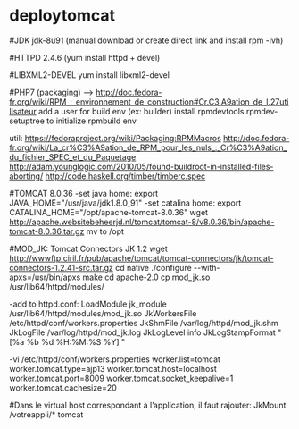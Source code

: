 # deploytomcat

#JDK
jdk-8u91 (manual download or create direct link and install rpm -ivh)

#HTTPD
2.4.6 (yum install httpd + devel)

#LIBXML2-DEVEL
yum install libxml2-devel

#PHP7 (packaging)
--> http://doc.fedora-fr.org/wiki/RPM_:_environnement_de_construction#Cr.C3.A9ation_de_l.27utilisateur
add a user for build env (ex: builder)
install rpmdevtools
rpmdev-setuptree to initialize rpmbuild env

util:
https://fedoraproject.org/wiki/Packaging:RPMMacros
http://doc.fedora-fr.org/wiki/La_cr%C3%A9ation_de_RPM_pour_les_nuls_:_Cr%C3%A9ation_du_fichier_SPEC_et_du_Paquetage
http://adam.younglogic.com/2010/05/found-buildroot-in-installed-files-aborting/
http://code.haskell.org/timber/timberc.spec

#TOMCAT 8.0.36
-set java home:
export JAVA_HOME="/usr/java/jdk1.8.0_91"
-set catalina home:
export CATALINA_HOME="/opt/apache-tomcat-8.0.36"
wget http://apache.websitebeheerjd.nl/tomcat/tomcat-8/v8.0.36/bin/apache-tomcat-8.0.36.tar.gz
mv to /opt

#MOD_JK: Tomcat Connectors JK 1.2
wget http://wwwftp.ciril.fr/pub/apache/tomcat/tomcat-connectors/jk/tomcat-connectors-1.2.41-src.tar.gz
cd native
./configure --with-apxs=/usr/bin/apxs
  make
cd apache-2.0
cp mod_jk.so /usr/lib64/httpd/modules/

-add to httpd.conf:
LoadModule jk_module          /usr/lib64/httpd/modules/mod_jk.so
JkWorkersFile /etc/httpd/conf/workers.properties
JkShmFile     /var/log/httpd/mod_jk.shm
JkLogFile /var/log/httpd/mod_jk.log
JkLogLevel info
JkLogStampFormat "[%a %b %d %H:%M:%S %Y] "

-vi /etc/httpd/conf/workers.properties
worker.list=tomcat
worker.tomcat.type=ajp13
worker.tomcat.host=localhost
worker.tomcat.port=8009
worker.tomcat.socket_keepalive=1
worker.tomcat.cachesize=20

#Dans le virtual host correspondant à l’application, il faut rajouter:
JkMount /votreappli/* tomcat
